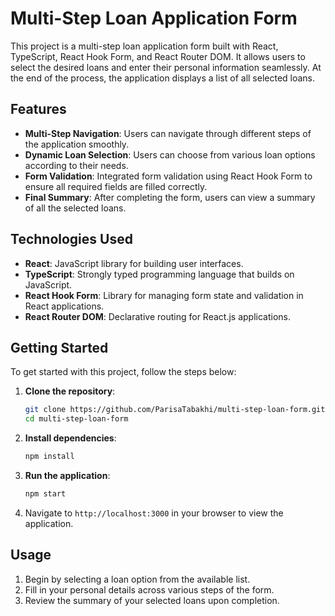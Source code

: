 # Multi-Step Loan Application Form

This project is a multi-step loan application form built with React, TypeScript, React Hook Form, and React Router DOM. It allows users to select the desired loans and enter their personal information seamlessly. At the end of the process, the application displays a list of all selected loans.

## Features

- **Multi-Step Navigation**: Users can navigate through different steps of the application smoothly.
- **Dynamic Loan Selection**: Users can choose from various loan options according to their needs.
- **Form Validation**: Integrated form validation using React Hook Form to ensure all required fields are filled correctly.
- **Final Summary**: After completing the form, users can view a summary of all the selected loans.

## Technologies Used

- **React**: JavaScript library for building user interfaces.
- **TypeScript**: Strongly typed programming language that builds on JavaScript.
- **React Hook Form**: Library for managing form state and validation in React applications.
- **React Router DOM**: Declarative routing for React.js applications.

## Getting Started

To get started with this project, follow the steps below:

1. **Clone the repository**:
    ```bash
    git clone https://github.com/ParisaTabakhi/multi-step-loan-form.git
    cd multi-step-loan-form
    ```

2. **Install dependencies**:
    ```bash
    npm install
    ```

3. **Run the application**:
    ```bash
    npm start
    ```

4. Navigate to `http://localhost:3000` in your browser to view the application.

## Usage

1. Begin by selecting a loan option from the available list.
2. Fill in your personal details across various steps of the form.
3. Review the summary of your selected loans upon completion.

